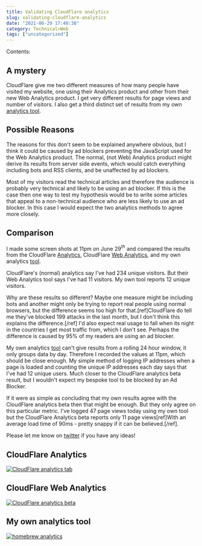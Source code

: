```yaml
---
title: Validating CloudFlare analytics
slug: validating-cloudflare-analytics
date: "2021-06-29 17:40:38"
category: Technical>Web
tags: ["uncategorized"]
---
```


Contents:
<TOCInline toc={props.toc} exclude="Overview" toHeading={2} />

## A mystery

CloudFlare give me two different measures of how many people have
visited my website, one using their Analytics product and other from their new
Web Analytics product. I get very different results for page views and number of
visitors. I also get a third distinct set of results from my own [analytics tool](/metrics).

## Possible Reasons

The reasons for this don't seem to be explained anywhere obvious, but I think it
could be caused by ad blockers preventing the JavaScript used for the Web
Analytics product. The normal, (not Web) Analytics product might derive its
results from server side events, which would catch everything including bots and
RSS clients, and be unaffected by ad blockers.

Most of my visitors read the technical articles and therefore the audience is
probably very technical and likely to be using an ad blocker. If this is the
case then one way to test my hypothesis would be to write some articles that
appeal to a non-technical audience who are less likely to use an ad blocker. In
this case I would expect the two analytics methods to agree more closely.

## Comparison

I made some screen shots at 11pm on June 29$^{th}$ and compared the results from
the CloudFlare [Analytics](https://www.cloudflare.com/analytics/), CloudFlare
[Web Analytics](https://www.cloudflare.com/web-analytics/), and my own
analytics [tool](/metrics).

CloudFlare's (normal) analytics say I've had 234 unique visitors. But their Web
Analytics tool says I've had 11 visitors. My own tool reports 12 unique visitors.

Why are these results so different? Maybe one measure might be including bots
and another might only be trying to report real people using normal browsers,
but the difference seems too high for that.[ref]CloudFlare do tell me they've
blocked 199 attacks in the last month, but I don't think this explains the
difference.[/ref] I'd also expect real usage to fall when its night in the
countries I get most traffic from, which I don't see. Perhaps the difference is
caused by 95% of my readers are using an ad blocker.

My own analytics [tool](/metrics) can't give results
from a rolling 24 hour window, it only groups data by day. Therefore I recorded
the values at 11pm, which should be close enough. My simple method of logging IP
addresses when a page is loaded and counting the unique IP addresses each day
says that I've had 12 unique users. Much closer to the CloudFlare
analytics beta result, but I wouldn't expect my bespoke tool to be blocked by an
Ad Blocker.

If it were as simple as concluding that my own results agree with the CloudFlare
analytics beta then that might be enough. But they only agree on this particular
metric. I've logged 47 page views today using my own tool but the CloudFlare
Analytics beta reports only 11 page views[ref]With an average load time of 90ms -
pretty snappy if it can be believed.[/ref].

Please let me know on [twitter](https://twitter.com/johnmathews) if you have any
ideas!

## CloudFlare Analytics

[![CloudFlare analytics tab](/static/images/cloudflare/cloudflare_analytics_tab.png)](/static/images/cloudflare/cloudflare_analytics_tab.png)

## CloudFlare Web Analytics

[![CloudFlare analytics beta](/static/images/cloudflare/cloudflare_analytics_beta.png)](/static/images/cloudflare/cloudflare_analytics_beta.png)

## My own analytics tool

[![homebrew analytics](/static/images/cloudflare/homebrew_analytics_visitors.png)](/static/images/cloudflare/homebrew_analytics_visitors.png)
